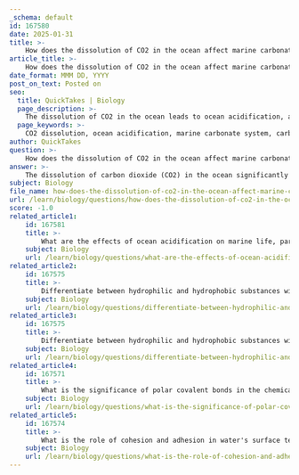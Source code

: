 ```yaml
---
_schema: default
id: 167580
date: 2025-01-31
title: >-
    How does the dissolution of CO2 in the ocean affect marine carbonate systems?
article_title: >-
    How does the dissolution of CO2 in the ocean affect marine carbonate systems?
date_format: MMM DD, YYYY
post_on_text: Posted on
seo:
  title: QuickTakes | Biology
  page_description: >-
    The dissolution of CO2 in the ocean leads to ocean acidification, affecting marine carbonate systems by decreasing pH, reducing carbonate ion availability, and impacting marine life that relies on calcium carbonate, with broader implications for marine ecosystems.
  page_keywords: >-
    CO2 dissolution, ocean acidification, marine carbonate system, carbonic acid, bicarbonate, carbonate ions, calcium carbonate, pH decrease, marine organisms, shells, ecosystem implications, marine food webs, marine terrapods
author: QuickTakes
question: >-
    How does the dissolution of CO2 in the ocean affect marine carbonate systems?
answer: >-
    The dissolution of carbon dioxide (CO2) in the ocean significantly affects marine carbonate systems, primarily through the process of ocean acidification. When CO2 from the atmosphere dissolves in seawater, it reacts with water to form carbonic acid (H2CO3). This carbonic acid can then dissociate into bicarbonate (HCO3-) and carbonate ions (CO32-), which are crucial components of the marine carbonate system.\n\n### Key Effects of CO2 Dissolution on Marine Carbonate Systems:\n\n1. **Formation of Carbonic Acid**: The initial reaction of CO2 with seawater leads to the formation of carbonic acid, which subsequently dissociates into bicarbonate and carbonate ions. This process is essential for maintaining the balance of these ions in ocean water, which is vital for marine organisms that utilize carbonate ions to form calcium carbonate (CaCO3) shells and skeletons.\n\n2. **Decrease in pH**: The increased concentration of hydrogen ions (H+) from the dissociation of carbonic acid results in a decrease in the pH of seawater, making it more acidic. Current projections suggest that if CO2 emissions continue at the current rate, the ocean's average pH could drop from approximately 8.2 to 7.8 by the year 2100. This decrease in pH can have detrimental effects on marine life, particularly organisms that rely on calcium carbonate for their structural integrity.\n\n3. **Impact on Calcium Carbonate Availability**: Ocean acidification reduces the availability of carbonate ions (CO32-), which are necessary for the formation of calcium carbonate. This reduction poses a significant threat to marine organisms such as corals, mollusks, and certain plankton species, which depend on these ions to build their shells and skeletons. As the availability of calcium carbonate diminishes, these organisms may experience difficulties in growth and maintenance of their structures, leading to potential declines in their populations.\n\n4. **Ecosystem Implications**: The effects of ocean acidification extend beyond individual species to entire marine ecosystems. For example, foundational species like phytoplankton and zooplankton, which are critical to marine food webs, may be adversely affected. A decline in these organisms can disrupt food availability for higher trophic levels, including fish and marine mammals, ultimately impacting the entire ecosystem.\n\n5. **Vulnerability of Marine Terrapods**: Marine terrapods, also known as sea butterflies, are particularly vulnerable to ocean acidification due to their calcium carbonate shells. As the ocean becomes more acidic, the shells of these organisms may dissolve, leading to decreased populations and further implications for the marine food web, as they serve as a vital food source for various marine species.\n\nIn summary, the dissolution of CO2 in the ocean leads to significant changes in the marine carbonate system, primarily through the formation of carbonic acid and the subsequent decrease in pH. This process affects the availability of carbonate ions, which are essential for many marine organisms, and has broader implications for marine ecosystems and biodiversity.
subject: Biology
file_name: how-does-the-dissolution-of-co2-in-the-ocean-affect-marine-carbonate-systems.md
url: /learn/biology/questions/how-does-the-dissolution-of-co2-in-the-ocean-affect-marine-carbonate-systems
score: -1.0
related_article1:
    id: 167581
    title: >-
        What are the effects of ocean acidification on marine life, particularly on calcium carbonate shells?
    subject: Biology
    url: /learn/biology/questions/what-are-the-effects-of-ocean-acidification-on-marine-life-particularly-on-calcium-carbonate-shells
related_article2:
    id: 167575
    title: >-
        Differentiate between hydrophilic and hydrophobic substances with examples.
    subject: Biology
    url: /learn/biology/questions/differentiate-between-hydrophilic-and-hydrophobic-substances-with-examples
related_article3:
    id: 167575
    title: >-
        Differentiate between hydrophilic and hydrophobic substances with examples.
    subject: Biology
    url: /learn/biology/questions/differentiate-between-hydrophilic-and-hydrophobic-substances-with-examples
related_article4:
    id: 167571
    title: >-
        What is the significance of polar covalent bonds in the chemical structure of water?
    subject: Biology
    url: /learn/biology/questions/what-is-the-significance-of-polar-covalent-bonds-in-the-chemical-structure-of-water
related_article5:
    id: 167574
    title: >-
        What is the role of cohesion and adhesion in water's surface tension?
    subject: Biology
    url: /learn/biology/questions/what-is-the-role-of-cohesion-and-adhesion-in-waters-surface-tension
---
```


&nbsp;